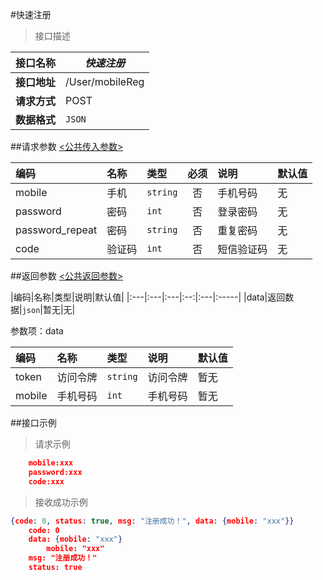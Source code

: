 #快速注册

>接口描述

| 接口名称 | *快速注册* |
|----------|--------|
|**接口地址**|/User/mobileReg|
|**请求方式**|POST|
|**数据格式**|<code>JSON</code>|

##请求参数
[<公共传入参数>](../README.md)  

|编码|名称|类型|必须|说明|默认值|
|:---|:---|:---|:--:|:---|:-----|
|mobile|手机|<code>string</code>|否|手机号码|无|
|password|密码|<code>int</code>|否|登录密码|无|
|password_repeat|密码|<code>string</code>|否|重复密码|无|
|code|验证码|<code>int</code>|否|短信验证码|无|

##返回参数
[<公共返回参数>](../README.md)

|编码|名称|类型|说明|默认值|
|:---|:---|:---|:--:|:---|:-----|
|data|返回数据|<code>json</code>|暂无|无|

参数项：data

|编码 |名称|类型|说明|默认值|
|:----|:---|:---|:---|:-----|
|token|访问令牌|<code>string</code>|访问令牌|暂无|
|mobile|手机号码|<code>int</code>|手机号码|暂无|

##接口示例

>请求示例

```json
	mobile:xxx
	password:xxx
	code:xxx
```

>接收成功示例

```json
{code: 0, status: true, msg: "注册成功！", data: {mobile: "xxx"}}
	code: 0
	data: {mobile: "xxx"}
		mobile: "xxx"
	msg: "注册成功！"
	status: true
```